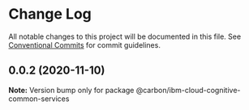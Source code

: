 # Change Log

All notable changes to this project will be documented in this file.
See [Conventional Commits](https://conventionalcommits.org) for commit guidelines.

## 0.0.2 (2020-11-10)

**Note:** Version bump only for package @carbon/ibm-cloud-cognitive-common-services
